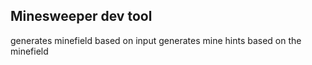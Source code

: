 ## Minesweeper dev tool
generates minefield based on input
generates mine hints based on the minefield